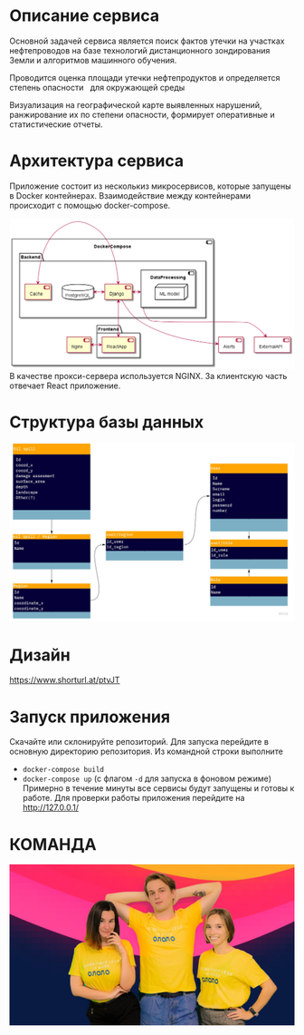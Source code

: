 # Описание сервиса
Основной задачей сервиса является поиск фактов утечки на участках нефтепроводов на базе технологий
дистанционного зондирования Земли и алгоритмов машинного обучения.

Проводится оценка площади утечки нефтепродуктов и определяется степень опасности  
для окружающей среды

Визуализация на географической карте выявленных нарушений, ранжирование
их по степени опасности, формирует оперативные и статистические отчеты.

# Архитектура сервиса
Приложение состоит из несколькиз микросервисов, которые запущены в Docker контейнерах. 
Взаимодействие между контейнерами происходит с помощью docker-compose.

![architecture](./architecture.png)
В качестве прокси-сервера используется NGINX. 
За клиентскую часть отвечает React приложение.

# Структура базы данных
![team](./db.JPG)

# Дизайн
https://www.shorturl.at/ptvJT

# Запуск приложения
Скачайте или склонируйте репозиторий.
Для запуска перейдите в основную директорию репозитория.
Из командной строки выполните
- `docker-compose build` 
- `docker-compose up` (с флагом `-d` для запуска в фоновом режиме)
Примерно в течение минуты все сервисы будут запущены и готовы к работе.
Для проверки работы приложения перейдите на http://127.0.0.1/


# КОМАНДА
![team](./ololo.JPG)
